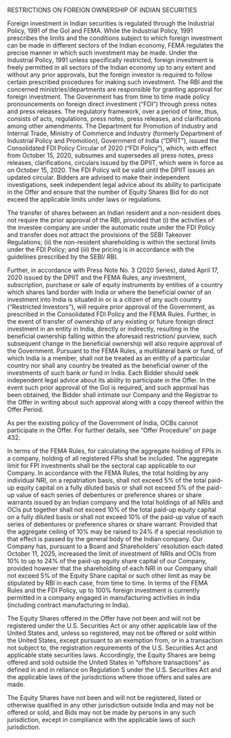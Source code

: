 RESTRICTIONS ON FOREIGN OWNERSHIP OF INDIAN SECURITIES

Foreign investment in Indian securities is regulated through the Industrial Policy, 1991 of the GoI and FEMA. While the Industrial Policy, 1991 prescribes the limits and the conditions subject to which foreign investment can be made in different sectors of the Indian economy, FEMA regulates the precise manner in which such investment may be made. Under the Industrial Policy, 1991 unless specifically restricted, foreign investment is freely permitted in all sectors of the Indian economy up to any extent and without any prior approvals, but the foreign investor is required to follow certain prescribed procedures for making such investment. The RBI and the concerned ministries/departments are responsible for granting approval for foreign investment. The Government has from time to time made policy pronouncements on foreign direct investment (“FDI”) through press notes and press releases. The regulatory framework, over a period of time, thus, consists of acts, regulations, press notes, press releases, and clarifications among other amendments. The Department for Promotion of Industry and Internal Trade, Ministry of Commerce and Industry (formerly Department of Industrial Policy and Promotion), Government of India (“DPIIT”), issued the Consolidated FDI Policy Circular of 2020 (“FDI Policy”), which, with effect from October 15, 2020, subsumes and supersedes all press notes, press releases, clarifications, circulars issued by the DPIIT, which were in force as on October 15, 2020. The FDI Policy will be valid until the DPIIT issues an updated circular. Bidders are advised to make their independent investigations, seek independent legal advice about its ability to participate in the Offer and ensure that the number of Equity Shares Bid for do not exceed the applicable limits under laws or regulations.

The transfer of shares between an Indian resident and a non-resident does not require the prior approval of the RBI, provided that (i) the activities of the investee company are under the automatic route under the FDI Policy and transfer does not attract the provisions of the SEBI Takeover Regulations; (ii) the non-resident shareholding is within the sectoral limits under the FDI Policy; and (iii) the pricing is in accordance with the guidelines prescribed by the SEBI/ RBI.

Further, in accordance with Press Note No. 3 (2020 Series), dated April 17, 2020 issued by the DPIIT and the FEMA Rules, any investment, subscription, purchase or sale of equity instruments by entities of a country which shares land border with India or where the beneficial owner of an investment into India is situated in or is a citizen of any such country (“Restricted Investors”), will require prior approval of the Government, as prescribed in the Consolidated FDI Policy and the FEMA Rules. Further, in the event of transfer of ownership of any existing or future foreign direct investment in an entity in India, directly or indirectly, resulting in the beneficial ownership falling within the aforesaid restriction/ purview, such subsequent change in the beneficial ownership will also require approval of the Government. Pursuant to the FEMA Rules, a multilateral bank or fund, of which India is a member, shall not be treated as an entity of a particular country nor shall any country be treated as the beneficial owner of the investments of such bank or fund in India. Each Bidder should seek independent legal advice about its ability to participate in the Offer. In the event such prior approval of the GoI is required, and such approval has been obtained, the Bidder shall intimate our Company and the Registrar to the Offer in writing about such approval along with a copy thereof within the Offer Period.

As per the existing policy of the Government of India, OCBs cannot participate in the Offer. For further details, see “Offer Procedure” on page 432.

In terms of the FEMA Rules, for calculating the aggregate holding of FPIs in a company, holding of all registered FPIs shall be included. The aggregate limit for FPI investments shall be the sectoral cap applicable to our Company. In accordance with the FEMA Rules, the total holding by any individual NRI, on a repatriation basis, shall not exceed 5% of the total paid-up equity capital on a fully diluted basis or shall not exceed 5% of the paid-up value of each series of debentures or preference shares or share warrants issued by an Indian company and the total holdings of all NRIs and OCIs put together shall not exceed 10% of the total paid-up equity capital on a fully diluted basis or shall not exceed 10% of the paid-up value of each series of debentures or preference shares or share warrant. Provided that the aggregate ceiling of 10% may be raised to 24% if a special resolution to that effect is passed by the general body of the Indian company. Our Company has, pursuant to a Board and Shareholders’ resolution each dated October 11, 2025, increased the limit of investment of NRIs and OCIs from 10% to up to 24% of the paid-up equity share capital of our Company, provided however that the shareholding of each NRI in our Company shall not exceed 5% of the Equity Share capital or such other limit as may be stipulated by RBI in each case, from time to time. In terms of the FEMA Rules and the FDI Policy, up to 100% foreign investment is currently permitted in a company engaged in manufacturing activities in India (including contract manufacturing in India).

The Equity Shares offered in the Offer have not been and will not be registered under the U.S. Securities Act or any other applicable law of the United States and, unless so registered, may not be offered or sold within the United States, except pursuant to an exemption from, or in a transaction not subject to, the registration requirements of the U.S. Securities Act and applicable state securities laws. Accordingly, the Equity Shares are being offered and sold outside the United States in “offshore transactions” as defined in and in reliance on Regulation S under the U.S. Securities Act and the applicable laws of the jurisdictions where those offers and sales are made.

The Equity Shares have not been and will not be registered, listed or otherwise qualified in any other jurisdiction outside India and may not be offered or sold, and Bids may not be made by persons in any such jurisdiction, except in compliance with the applicable laws of such jurisdiction.